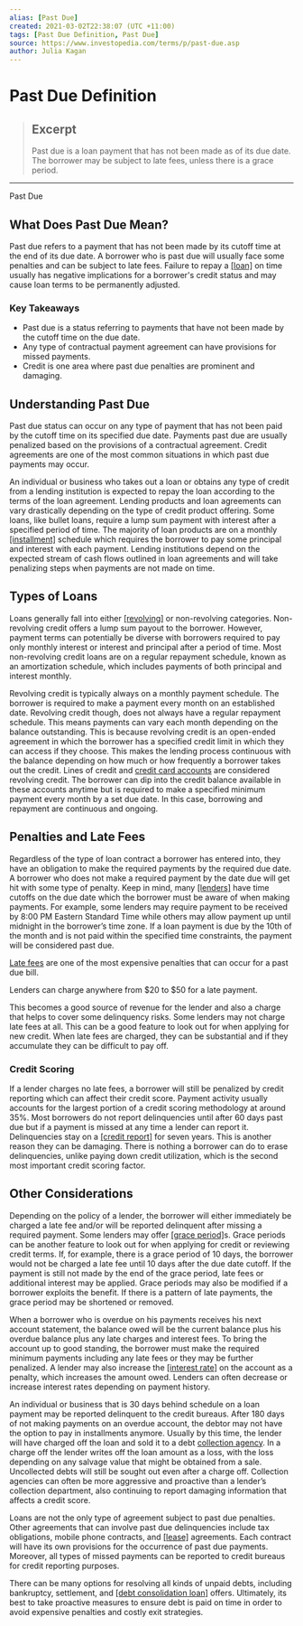 ```yaml
---
alias: [Past Due]
created: 2021-03-02T22:38:07 (UTC +11:00)
tags: [Past Due Definition, Past Due]
source: https://www.investopedia.com/terms/p/past-due.asp
author: Julia Kagan
---
```


# Past Due Definition

> ## Excerpt
> Past due is a loan payment that has not been made as of its due date. The borrower may be subject to late fees, unless there is a grace period.

---

Past Due
## What Does Past Due Mean?

Past due refers to a payment that has not been made by its cutoff time at the end of its due date. A borrower who is past due will usually face some penalties and can be subject to late fees. Failure to repay a [[loan]](https://www.investopedia.com/terms/l/loan.asp) on time usually has negative implications for a borrower's credit status and may cause loan terms to be permanently adjusted.

### Key Takeaways

-   Past due is a status referring to payments that have not been made by the cutoff time on the due date.
-   Any type of contractual payment agreement can have provisions for missed payments.
-   Credit is one area where past due penalties are prominent and damaging.

## Understanding Past Due

Past due status can occur on any type of payment that has not been paid by the cutoff time on its specified due date. Payments past due are usually penalized based on the provisions of a contractual agreement. Credit agreements are one of the most common situations in which past due payments may occur.

An individual or business who takes out a loan or obtains any type of credit from a lending institution is expected to repay the loan according to the terms of the loan agreement. Lending products and loan agreements can vary drastically depending on the type of credit product offering. Some loans, like bullet loans, require a lump sum payment with interest after a specified period of time. The majority of loan products are on a monthly [[installment]](https://www.investopedia.com/terms/i/installmentdebt.asp) schedule which requires the borrower to pay some principal and interest with each payment. Lending institutions depend on the expected stream of cash flows outlined in loan agreements and will take penalizing steps when payments are not made on time.

## Types of Loans

Loans generally fall into either [[revolving]](https://www.investopedia.com/terms/r/revolvingcredit.asp) or non-revolving categories. Non-revolving credit offers a lump sum payout to the borrower. However, payment terms can potentially be diverse with borrowers required to pay only monthly interest or interest and principal after a period of time. Most non-revolving credit loans are on a regular repayment schedule, known as an amortization schedule, which includes payments of both principal and interest monthly.

Revolving credit is typically always on a monthly payment schedule. The borrower is required to make a payment every month on an established date. Revolving credit though, does not always have a regular repayment schedule. This means payments can vary each month depending on the balance outstanding. This is because revolving credit is an open-ended agreement in which the borrower has a specified credit limit in which they can access if they choose. This makes the lending process continuous with the balance depending on how much or how frequently a borrower takes out the credit. Lines of credit and [credit card accounts](https://www.investopedia.com/terms/c/creditcard.asp) are considered revolving credit. The borrower can dip into the credit balance available in these accounts anytime but is required to make a specified minimum payment every month by a set due date. In this case, borrowing and repayment are continuous and ongoing.

## Penalties and Late Fees

Regardless of the type of loan contract a borrower has entered into, they have an obligation to make the required payments by the required due date. A borrower who does not make a required payment by the date due will get hit with some type of penalty. Keep in mind, many [[lenders]](https://www.investopedia.com/terms/l/lender.asp) have time cutoffs on the due date which the borrower must be aware of when making payments. For example, some lenders may require payment to be received by 8:00 PM Eastern Standard Time while others may allow payment up until midnight in the borrower’s time zone. If a loan payment is due by the 10th of the month and is not paid within the specified time constraints, the payment will be considered past due.

[Late fees](https://www.investopedia.com/terms/l/late-fee.asp) are one of the most expensive penalties that can occur for a past due bill.

Lenders can charge anywhere from $20 to $50 for a late payment.

This becomes a good source of revenue for the lender and also a charge that helps to cover some delinquency risks. Some lenders may not charge late fees at all. This can be a good feature to look out for when applying for new credit. When late fees are charged, they can be substantial and if they accumulate they can be difficult to pay off.

### Credit Scoring

If a lender charges no late fees, a borrower will still be penalized by credit reporting which can affect their credit score. Payment activity usually accounts for the largest portion of a credit scoring methodology at around 35%. Most borrowers do not report delinquencies until after 60 days past due but if a payment is missed at any time a lender can report it. Delinquencies stay on a [[credit report]](https://www.investopedia.com/terms/c/creditreport.asp) for seven years. This is another reason they can be damaging. There is nothing a borrower can do to erase delinquencies, unlike paying down credit utilization, which is the second most important credit scoring factor.

## Other Considerations

Depending on the policy of a lender, the borrower will either immediately be charged a late fee and/or will be reported delinquent after missing a required payment. Some lenders may offer [[grace period]](https://www.investopedia.com/terms/g/grace_period.asp)s. Grace periods can be another feature to look out for when applying for credit or reviewing credit terms. If, for example, there is a grace period of 10 days, the borrower would not be charged a late fee until 10 days after the due date cutoff. If the payment is still not made by the end of the grace period, late fees or additional interest may be applied. Grace periods may also be modified if a borrower exploits the benefit. If there is a pattern of late payments, the grace period may be shortened or removed.

When a borrower who is overdue on his payments receives his next account statement, the balance owed will be the current balance plus his overdue balance plus any late charges and interest fees. To bring the account up to good standing, the borrower must make the required minimum payments including any late fees or they may be further penalized. A lender may also increase the [[interest rate]](https://www.investopedia.com/terms/i/interestrate.asp) on the account as a penalty, which increases the amount owed. Lenders can often decrease or increase interest rates depending on payment history.

An individual or business that is 30 days behind schedule on a loan payment may be reported delinquent to the credit bureaus. After 180 days of not making payments on an overdue account, the debtor may not have the option to pay in installments anymore. Usually by this time, the lender will have charged off the loan and sold it to a debt [collection agency](https://www.investopedia.com/terms/c/collectionagency.asp). In a charge off the lender writes off the loan amount as a loss, with the loss depending on any salvage value that might be obtained from a sale. Uncollected debts will still be sought out even after a charge off. Collection agencies can often be more aggressive and proactive than a lender’s collection department, also continuing to report damaging information that affects a credit score. 

Loans are not the only type of agreement subject to past due penalties. Other agreements that can involve past due delinquencies include tax obligations, mobile phone contracts, and [[lease]](https://www.investopedia.com/terms/l/lease.asp) agreements. Each contract will have its own provisions for the occurrence of past due payments. Moreover, all types of missed payments can be reported to credit bureaus for credit reporting purposes.

There can be many options for resolving all kinds of unpaid debts, including bankruptcy, settlement, and [[debt consolidation loan]](https://www.investopedia.com/best-personal-loans-for-debt-consolidation-4779764) offers. Ultimately, its best to take proactive measures to ensure debt is paid on time in order to avoid expensive penalties and costly exit strategies.

